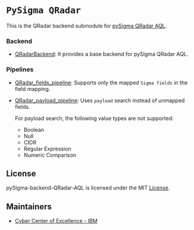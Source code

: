 # `PySigma QRadar`
This is the QRadar backend submodule for 
[pySigma QRadar AQL](https://github.com/IBM/pySigma-backend-QRadar).

### Backend
- [QRadarBackend](QRadarBackend.py): It provides a base backend for pySigma 
  QRadar AQL.

### Pipelines
- [QRadar_fields_pipeline](QRadarFieldsPipeline.py): Supports only the 
  mapped `Sigma fields` in the field 
mapping.
- [QRadar_payload_pipeline](QRadarPayloadPipeline.py): Uses `payload` search 
  instead of unmapped fields.

  For payload search, the following value types are not supported:
  - Boolean
  - Null
  - CIDR
  - Regular Expression
  - Numeric Comparison
  
## License
pySigma-backend-QRadar-AQL is licensed under the MIT [License](./LICENSE).

## Maintainers
* [Cyber Center of Excellence - IBM](https://github.com/noaakl/)
